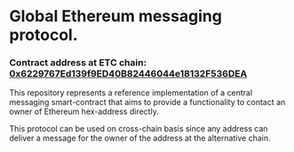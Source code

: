 # Global Ethereum messaging protocol.

### Contract address at ETC chain: [0x6229767Ed139f9ED40B82446044e18132F536DEA](http://gastracker.io/addr/0x6229767ed139f9ed40b82446044e18132f536dea)

This repository represents a reference implementation of a central messaging smart-contract that aims to provide a functionality to contact an owner of Ethereum hex-address directly.

This protocol can be used on cross-chain basis since any address can deliver a message for the owner of the address at the alternative chain.
